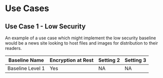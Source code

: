 # Use Cases
## Use Case 1 - Low Security
An example of a use case which might implement the low security baseline would be a news site looking to host files and images for distribution to their readers. 

|Baseline Name|Encryption at Rest|Setting 2|Setting 3|
|-------------|-------------------|----------|------|
|Baseline Level 1|Yes|NA|NA|
